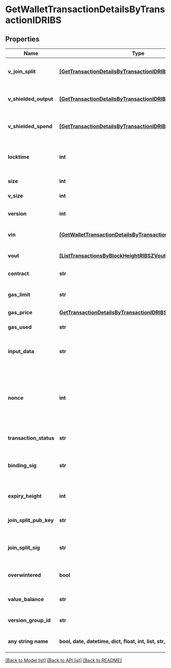 # GetWalletTransactionDetailsByTransactionIDRIBS


## Properties
Name | Type | Description | Notes
------------ | ------------- | ------------- | -------------
**v_join_split** | [**[GetTransactionDetailsByTransactionIDRIBSZVJoinSplit]**](GetTransactionDetailsByTransactionIDRIBSZVJoinSplit.md) | Represents a sequence of JoinSplit descriptions using BCTV14 proofs. | [optional] 
**v_shielded_output** | [**[GetTransactionDetailsByTransactionIDRIBSZVShieldedOutput]**](GetTransactionDetailsByTransactionIDRIBSZVShieldedOutput.md) | Object Array representation of transaction output descriptions | [optional] 
**v_shielded_spend** | [**[GetTransactionDetailsByTransactionIDRIBSZVShieldedSpend]**](GetTransactionDetailsByTransactionIDRIBSZVShieldedSpend.md) | Object Array representation of transaction spend descriptions | [optional] 
**locktime** | **int** | Represents the time at which a particular transaction can be added to the blockchain. | [optional] 
**size** | **int** | Represents the total size of this transaction. | [optional] 
**v_size** | **int** | Represents the virtual size of this transaction. | [optional] 
**version** | **int** | Represents the transaction version number. | [optional] 
**vin** | [**[GetWalletTransactionDetailsByTransactionIDRIBSZVin]**](GetWalletTransactionDetailsByTransactionIDRIBSZVin.md) | Object Array representation of transaction inputs | [optional] 
**vout** | [**[ListTransactionsByBlockHeightRIBSZVout]**](ListTransactionsByBlockHeightRIBSZVout.md) | Object Array representation of transaction outputs | [optional] 
**contract** | **str** | Represents the specific transaction contract | [optional] 
**gas_limit** | **str** | Represents the amount of gas used by this specific transaction alone. | [optional] 
**gas_price** | [**GetTransactionDetailsByTransactionIDRIBSBSCGasPrice**](GetTransactionDetailsByTransactionIDRIBSBSCGasPrice.md) |  | [optional] 
**gas_used** | **str** | Defines the unit of the gas price amount, e.g. BTC, ETH, XRP. | [optional] 
**input_data** | **str** | Represents additional information that is required for the transaction. | [optional] 
**nonce** | **int** | Represents the sequential running number for an address, starting from 0 for the first transaction. E.g., if the nonce of a transaction is 10, it would be the 11th transaction sent from the sender&#39;s address. | [optional] 
**transaction_status** | **str** | String representation of the transaction status | [optional] 
**binding_sig** | **str** | It is used to enforce balance of Spend and Output transfers, in order to prevent their replay across transactions. | [optional] 
**expiry_height** | **int** | Represents a block height after which the transaction will expire. | [optional] 
**join_split_pub_key** | **str** | Represents an encoding of a JoinSplitSig public validating key. | [optional] 
**join_split_sig** | **str** | Is used to sign transactions that contain at least one JoinSplit description. | [optional] 
**overwintered** | **bool** | \&quot;Overwinter\&quot; is the network upgrade for the Zcash blockchain. | [optional] 
**value_balance** | **str** | String representation of the transaction value balance | [optional] 
**version_group_id** | **str** | Represents the transaction version group ID. | [optional] 
**any string name** | **bool, date, datetime, dict, float, int, list, str, none_type** | any string name can be used but the value must be the correct type | [optional]

[[Back to Model list]](../README.md#documentation-for-models) [[Back to API list]](../README.md#documentation-for-api-endpoints) [[Back to README]](../README.md)


